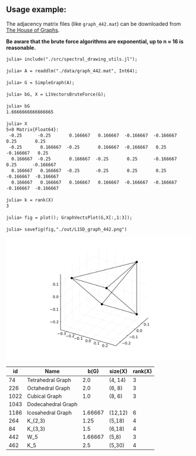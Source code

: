 ## Usage example:

The adjacency matrix files (like `graph_442.mat`) can be downloaded from [The House of Graphs](https://houseofgraphs.org/).

**Be aware that the brute force algorithms are exponential, up to n ≈ 16 is reasonable.**

```
julia> include("./src/spectral_drawing_utils.jl");

julia> A = readdlm("./data/graph_442.mat", Int64);

julia> G = SimpleGraph(A);

julia> bG, X = L1VectorsBruteForce(G);

julia> bG
1.6666666666666665

julia> X
5×8 Matrix{Float64}:
 -0.25      -0.25       0.166667   0.166667  -0.166667  -0.166667   0.25       0.25
 -0.25       0.166667  -0.25       0.166667  -0.166667   0.25      -0.166667   0.25
  0.166667  -0.25       0.166667  -0.25       0.25      -0.166667   0.25      -0.166667
  0.166667   0.166667  -0.25      -0.25       0.25       0.25      -0.166667  -0.166667
  0.166667   0.166667   0.166667   0.166667  -0.166667  -0.166667  -0.166667  -0.166667

julia> k = rank(X)
3

julia> fig = plot(); GraphVectsPlot(G,X[:,1:3]);

julia> savefig(fig,"./out/L1SD_graph_442.png")
```

![L1SD_graph_442](./out/L1SD_graph_442.png)


| id   | Name               | b(G)    | size(X) | rank(X) |
|------|--------------------|---------|---------|---------| 
| 74   | Tetrahedral Graph  | 2.0     | (4, 14) | 3       |
| 226  | Octahedral Graph   | 2.0     | (6, 8)  | 3       |
| 1022 | Cubical Graph      | 1.0     | (8, 6)  | 3       |
| 1043 | Dodecahedral Graph |         |         |         |
| 1186 | Icosahedral Graph  | 1.66667 | (12,12) | 6       |
| 264  | K_{2,3}            | 1.25    | (5,18)  | 4       |
| 84   | K_{3,3}            | 1.5     | (6,18)  | 4       |
| 442  | W_5                | 1.66667 | (5,8)   | 3       |
| 462  | K_5                | 2.5     | (5,30)  | 4       |
